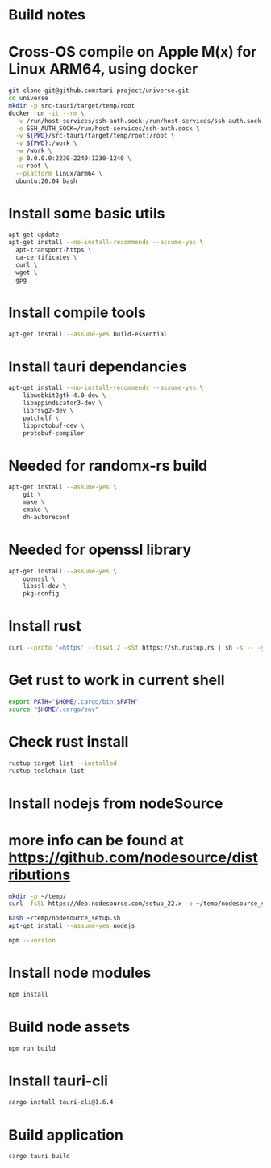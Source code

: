 # Build notes

# Cross-OS compile on Apple M(x) for Linux ARM64, using docker
```bash
git clone git@github.com:tari-project/universe.git
cd universe
mkdir -p src-tauri/target/temp/root
docker run -it --rm \
  -v /run/host-services/ssh-auth.sock:/run/host-services/ssh-auth.sock \
  -e SSH_AUTH_SOCK=/run/host-services/ssh-auth.sock \
  -v ${PWD}/src-tauri/target/temp/root:/root \
  -v ${PWD}:/work \
  -w /work \
  -p 0.0.0.0:2230-2240:1230-1240 \
  -u root \
  --platform linux/arm64 \
  ubuntu:20.04 bash
```

# Install some basic utils
```bash
apt-get update
apt-get install --no-install-recommends --assume-yes \
  apt-transport-https \
  ca-certificates \
  curl \
  wget \
  gpg
```

# Install compile tools
```bash
apt-get install --assume-yes build-essential
```

# Install tauri dependancies
```bash
apt-get install --no-install-recommends --assume-yes \
    libwebkit2gtk-4.0-dev \
    libappindicator3-dev \
    librsvg2-dev \
    patchelf \
    libprotobuf-dev \
    protobuf-compiler
```

# Needed for randomx-rs build
```bash
apt-get install --assume-yes \
    git \
    make \
    cmake \
    dh-autoreconf
```

# Needed for openssl library
```bash
apt-get install --assume-yes \
    openssl \
    libssl-dev \
    pkg-config
```

# Install rust
```bash
curl --proto '=https' --tlsv1.2 -sSf https://sh.rustup.rs | sh -s -- -y
```

# Get rust to work in current shell
```bash
export PATH="$HOME/.cargo/bin:$PATH"
source "$HOME/.cargo/env"
```

# Check rust install
```bash
rustup target list --installed
rustup toolchain list
```

# Install nodejs from nodeSource
#  more info can be found at https://github.com/nodesource/distributions
```bash
mkdir -p ~/temp/
curl -fsSL https://deb.nodesource.com/setup_22.x -o ~/temp/nodesource_setup.sh

bash ~/temp/nodesource_setup.sh
apt-get install --assume-yes nodejs

npm --version
```

# Install node modules
```bash
npm install
```

# Build node assets
```bash
npm run build
```

# Install tauri-cli
```bash
cargo install tauri-cli@1.6.4
```

# Build application
```bash
cargo tauri build
```
